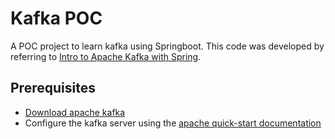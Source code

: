 # Kafka POC
A POC project to learn kafka using Springboot. This code was developed by referring to [Intro to Apache Kafka with Spring](https://www.baeldung.com/spring-kafka).

## Prerequisites
- [Download apache kafka](https://kafka.apache.org/downloads)
- Configure the kafka server using the [apache quick-start documentation](https://kafka.apache.org/quickstart)
